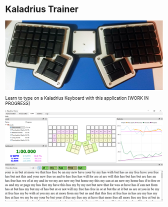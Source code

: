 # Kaladrius Trainer

![Kaladrius Keyboard](Resources/Images/keyboard.jpg)

Learn to type on a Kaladrius Keyboard with this application [WORK IN PROGRESS]

![Work in progress](Resources/Images/1.png)


